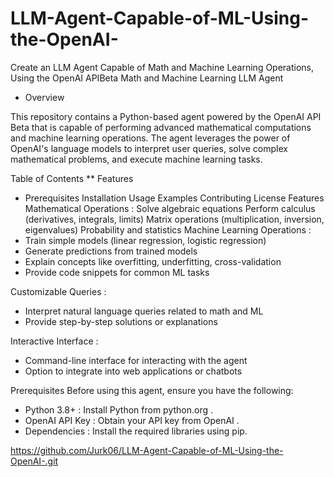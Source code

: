 # LLM-Agent-Capable-of-ML-Using-the-OpenAI-
Create an LLM Agent Capable of Math and Machine Learning Operations, Using the OpenAI APIBeta
Math and Machine Learning LLM Agent
* Overview
  
This repository contains a Python-based agent powered by the OpenAI API Beta that is capable of performing advanced mathematical computations and machine learning operations. The agent leverages the power of OpenAI's language models to interpret user queries, solve complex mathematical problems, and execute machine learning tasks.

Table of Contents
** Features
* Prerequisites
Installation
Usage
Examples
Contributing
License
Features
Mathematical Operations :
Solve algebraic equations
Perform calculus (derivatives, integrals, limits)
Matrix operations (multiplication, inversion, eigenvalues)
Probability and statistics
Machine Learning Operations :
* Train simple models (linear regression, logistic regression)
* Generate predictions from trained models
* Explain concepts like overfitting, underfitting, cross-validation
* Provide code snippets for common ML tasks
  
Customizable Queries :

* Interpret natural language queries related to math and ML
* Provide step-by-step solutions or explanations

Interactive Interface :

* Command-line interface for interacting with the agent
* Option to integrate into web applications or chatbots
  
Prerequisites
Before using this agent, ensure you have the following:

* Python 3.8+ : Install Python from python.org .
* OpenAI API Key : Obtain your API key from OpenAI .
* Dependencies : Install the required libraries using pip.

https://github.com/Jurk06/LLM-Agent-Capable-of-ML-Using-the-OpenAI-.git
